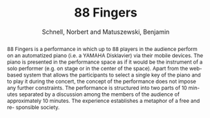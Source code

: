 --- 
  title: "88 Fingers" 
  abstract: "88 Fingers is a performance in which up to 88 players in the audience perform on an automatized piano (i.e. a YAMAHA Disklavier) via their mobile devices. The piano is presented in the performance space as if it would be the instrument of a solo performer (e.g. on stage or in the center of the space). Apart from the web-based system that allows the participants to select a single key of the piano and to play it during the concert, the concept of the performance does not impose any further constraints. The performance is structured into two parts of 10 min- utes separated by a discussion among the members of the audience of approximately 10 minutes. The experience establishes a metaphor of a free and re- sponsible society." 
  address: "London" 
  author: "Schnell, Norbert and Matuszewski, Benjamin" 
  booktitle: "Proceedings of the International Web Audio Conference" 
  editor: "Schnell, Norbert and Matuszewski, Benjamin" 
  month: "Proceedings of the International Web Audio Conference"
  pages: "4--5" 
  publisher: "Queen Mary University of London" 
  series: "WAC '17"
  type: "Performance"  
  year: "2017" 
  id: "2017_EA_34" 
  tags: year2017 
---